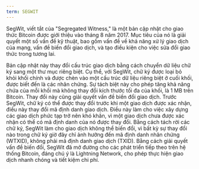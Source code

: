 ```yaml
---
term: SEGWIT
---
```


SegWit, viết tắt của "Segregated Witness," là một bản cập nhật cho giao thức Bitcoin được giới thiệu vào tháng 8 năm 2017. Mục tiêu của nó là giải quyết một số vấn đề kỹ thuật, bao gồm vấn đề về khả năng xử lý giao dịch của mạng, vấn đề biến đổi giao dịch, và tạo điều kiện cho việc sửa đổi giao thức trong tương lai.

Bản cập nhật này thay đổi cấu trúc giao dịch bằng cách chuyển dữ liệu chữ ký sang một thư mục riêng biệt. Cụ thể, với SegWit, chữ ký được loại bỏ khỏi khối chính và được chèn vào một cấu trúc dữ liệu riêng biệt ở cuối khối, được biết đến là các nhân chứng. Sự tách biệt này cho phép tăng khả năng chứa của mỗi khối mà không thay đổi kích thước tối đa của khối, là 1 MB trên Bitcoin. Thay đổi này cũng giải quyết vấn đề biến đổi giao dịch. Trước SegWit, chữ ký có thể được thay đổi trước khi một giao dịch được xác nhận, điều này thay đổi mã định danh giao dịch. Điều này làm cho việc xây dựng các giao dịch phức tạp trở nên khó khăn, vì một giao dịch chưa được xác nhận có thể có mã định danh của nó được thay đổi. Bằng cách tách rời các chữ ký, SegWit làm cho giao dịch không thể biến đổi, vì bất kỳ sự thay đổi nào trong chữ ký giờ đây chỉ ảnh hưởng đến mã định danh nhân chứng (WTXID), không phải mã định danh giao dịch (TXID). Bằng cách giải quyết vấn đề biến đổi, SegWit đã mở đường cho các phát triển tiếp theo trên hệ thống Bitcoin, đáng chú ý là Lightning Network, cho phép thực hiện giao dịch nhanh chóng và tiết kiệm chi phí.